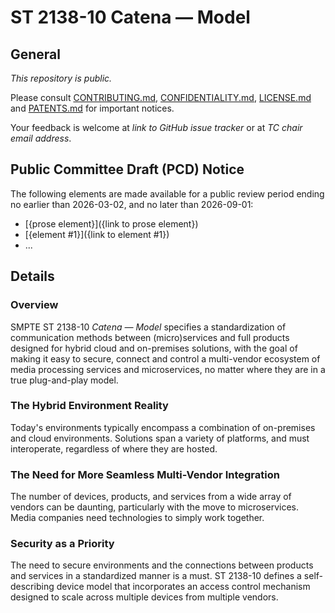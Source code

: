 # ST 2138-10  Catena — Model

## General

_This repository is *public*._

Please consult [CONTRIBUTING.md](./CONTRIBUTING.md), [CONFIDENTIALITY.md](./CONFIDENTIALITY.md), [LICENSE.md](./LICENSE.md) and
[PATENTS.md](./PATENTS.md) for important notices.

Your feedback is welcome at _link to GitHub issue tracker_ or at _TC chair email address_.

## Public Committee Draft (PCD) Notice

The following elements are made available for a public review period ending no earlier than 2026-03-02, and no later than 2026-09-01:

* [{prose element}]({link to prose element})
* [{element #1}]({link to element #1})
* ...

## Details

### Overview
SMPTE ST 2138-10 _Catena — Model_ specifies a standardization of communication methods between (micro)services and full products designed for hybrid cloud and on-premises solutions, with the goal of making it easy to secure, connect and control a multi-vendor ecosystem of media processing services and microservices, no matter where they are in a true plug-and-play model.

### The Hybrid Environment Reality
Today's environments typically encompass a combination of on-premises and cloud environments. Solutions span a variety of platforms, and must interoperate, regardless of where they are hosted.

### The Need for More Seamless Multi-Vendor Integration
The number of devices, products, and services from a wide array of vendors can be daunting, particularly with the move to microservices. Media companies need technologies to simply work together.

### Security as a Priority
The need to secure environments and the connections between products and services in a standardized manner is a must. ST 2138-10 defines a self-describing device model that incorporates an access control mechanism designed to scale across multiple devices from multiple vendors.
